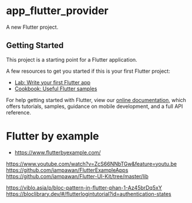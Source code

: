# app_flutter_provider

A new Flutter project.

## Getting Started

This project is a starting point for a Flutter application.

A few resources to get you started if this is your first Flutter project:

- [Lab: Write your first Flutter app](https://flutter.dev/docs/get-started/codelab)
- [Cookbook: Useful Flutter samples](https://flutter.dev/docs/cookbook)

For help getting started with Flutter, view our
[online documentation](https://flutter.dev/docs), which offers tutorials,
samples, guidance on mobile development, and a full API reference.

# Flutter by example
- https://www.flutterbyexample.com/


https://www.youtube.com/watch?v=ZcS66NNbTGw&feature=youtu.be
https://github.com/iampawan/FlutterExampleApps
https://github.com/iampawan/Flutter-UI-Kit/tree/master/lib

https://viblo.asia/p/bloc-pattern-in-flutter-phan-1-Az45brDq5xY
https://bloclibrary.dev/#/flutterlogintutorial?id=authentication-states
